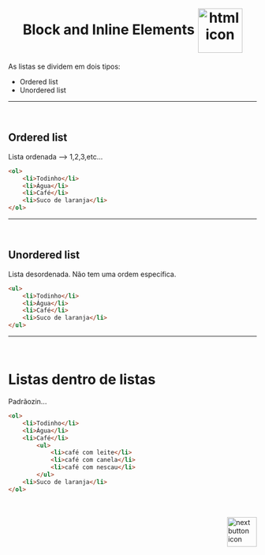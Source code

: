 <h1 align="center">
    Block and Inline Elements
    <img src="https://cdn-icons-png.flaticon.com/512/7661/7661868.png" alt="html icon" width="90px" align="center" >
</h1>

As listas se dividem em dois tipos:

- Ordered list
- Unordered list

<hr>
<br>

## Ordered list
Lista ordenada --> 1,2,3,etc...
```html
<ol>
    <li>Todinho</li>
    <li>Água</li>
    <li>Café</li>
    <li>Suco de laranja</li>
</ol>
```

<hr>
<br>

## Unordered list
Lista desordenada. Não tem uma ordem específica.
```html
<ul>
    <li>Todinho</li>
    <li>Água</li>
    <li>Café</li>
    <li>Suco de laranja</li>
</ul>
```

<hr>
<br>

# Listas dentro de listas
Padrãozin...
```html
<ol>
    <li>Todinho</li>
    <li>Água</li>
    <li>Café</li>
        <ul>
            <li>café com leite</li>
            <li>café com canela</li>
            <li>café com nescau</li>
        </ul>
    <li>Suco de laranja</li>
</ol>
```

<br>
<br>

<!-- Next page button-->
<a href="https://github.com/lGabrielDev/01.html_css/blob/main/1.HTML/8.block_inline/block_inline.md">
    <img src="https://cdn-icons-png.flaticon.com/512/5553/5553581.png" alt="next button icon" width="60px" align="right">
</a>